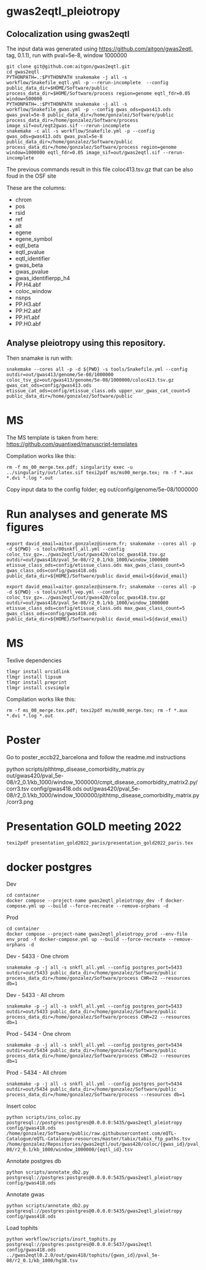 # gwas2eqtl_pleiotropy

## Colocalization using gwas2eqtl

The input data was generated using https://github.com/aitgon/gwas2eqtl, tag, 0.1.1), run with pval=5e-8, window 1000000

~~~
git clone git@github.com:aitgon/gwas2eqtl.git
cd gwas2eqtl
PYTHONPATH=.:$PYTHONPATH snakemake -j all -s workflow/Snakefile_eqtl.yml -p --rerun-incomplete  --config  public_data_dir=$HOME/Software/public process_data_dir=$HOME/Software/process region=genome eqtl_fdr=0.05 window=500000
PYTHONPATH=.:$PYTHONPATH snakemake -j all -s workflow/Snakefile_gwas.yml -p --config gwas_ods=gwas413.ods gwas_pval=5e-8 public_data_dir=/home/gonzalez/Software/public process_data_dir=/home/gonzalez/Software/process image_sif=out/eqt2gwas.sif --rerun-incomplete
snakemake -c all -s workflow/Snakefile.yml -p --config gwas_ods=gwas413.ods gwas_pval=5e-8 public_data_dir=/home/gonzalez/Software/public process_data_dir=/home/gonzalez/Software/process region=genome window=1000000 eqtl_fdr=0.05 image_sif=out/gwas2eqtl.sif --rerun-incomplete
~~~

The previous commands result in this file coloc413.tsv.gz that can be also foud in the OSF site

These are the columns:

- chrom
- pos
- rsid
- ref
- alt
- egene
- egene_symbol
- eqtl_beta
- eqtl_pvalue
- eqtl_identifier
- gwas_beta
- gwas_pvalue
- gwas_identifierpp_h4
- PP.H4.abf
- coloc_window
- nsnps
- PP.H3.abf
- PP.H2.abf
- PP.H1.abf
- PP.H0.abf

## Analyse pleiotropy using this repository.

Then snamake is run with:

~~~
snakemake --cores all -p -d ${PWD} -s tools/Snakefile.yml --config outdir=out/gwas413/genome/5e-08/1000000 coloc_tsv_gz=out/gwas413/genome/5e-08/1000000/coloc413.tsv.gz gwas_cat_ods=config/gwas413.ods etissue_cat_ods=config/etissue_class.ods upper_var_gwas_cat_count=5 public_data_dir=/home/gonzalez/Software/public
~~~

# MS

The MS template is taken from here: <https://github.com/quantixed/manuscript-templates>

Compilation works like this:

~~~
rm -f ms_00_merge.tex.pdf; singularity exec -u ../singularity/out/latex.sif texi2pdf ms/ms00_merge.tex; rm -f *.aux *.dvi *.log *.out
~~~

Copy input data to the config folder; eg out/config/genome/5e-08/1000000

# Run analyses and generate MS figures

~~~
export david_email=aitor.gonzalez@inserm.fr; snakemake --cores all -p -d ${PWD} -s tools/00snkfl_all.yml --config coloc_tsv_gz=../gwas2eqtl/out/gwas420/coloc_gwas418.tsv.gz outdir=out/gwas418/pval_5e-08/r2_0.1/kb_1000/window_1000000 etissue_class_ods=config/etissue_class.ods max_gwas_class_count=5 gwas_class_ods=config/gwas418.ods public_data_dir=${HOME}/Software/public david_email=${david_email}
~~~

~~~
export david_email=aitor.gonzalez@inserm.fr; snakemake --cores all -p -d ${PWD} -s tools/snkfl_vep.yml --config coloc_tsv_gz=../gwas2eqtl/out/gwas420/coloc_gwas418.tsv.gz outdir=out/gwas418/pval_5e-08/r2_0.1/kb_1000/window_1000000 etissue_class_ods=config/etissue_class.ods max_gwas_class_count=5 gwas_class_ods=config/gwas418.ods public_data_dir=${HOME}/Software/public david_email=${david_email}
~~~

# MS

Texlive dependencies

~~~
tlmgr install orcidlink
tlmgr install lipsum
tlmgr install preprint
tlmgr install csvsimple
~~~

Compilation works like this:

~~~
rm -f ms_00_merge.tex.pdf; texi2pdf ms/ms00_merge.tex; rm -f *.aux *.dvi *.log *.out
~~~

# Poster

Go to poster_eccb22_barcelona and follow the readme.md instructions

python scripts/plthtmp_disease_comorbidity_matrix.py out/gwas420/pval_5e-08/r2_0.1/kb_1000/window_1000000/cmpt_disease_comorbidity_matrix2.py/corr3.tsv config/gwas418.ods out/gwas420/pval_5e-08/r2_0.1/kb_1000/window_1000000/plthtmp_disease_comorbidity_matrix.py/corr3.png

# Presentation GOLD meeting 2022

~~~
texi2pdf presentation_gold2022_paris/presentation_gold2022_paris.tex
~~~

# docker postgres

Dev

~~~
cd container
docker compose --project-name gwas2eqtl_pleiotropy_dev -f docker-compose.yml up --build --force-recreate --remove-orphans -d
~~~

Prod

~~~
cd container
docker compose --project-name gwas2eqtl_pleiotropy_prod --env-file env_prod -f docker-compose.yml up --build --force-recreate --remove-orphans -d
~~~

Dev - 5433 - One chrom

~~~
snakemake -p -j all -s snkfl_all.yml --config postgres_port=5433 outdir=out/5433 public_data_dir=/home/gonzalez/Software/public process_data_dir=/home/gonzalez/Software/process CHR=22 --resources db=1
~~~

Dev - 5433 - All chrom

~~~
snakemake -p -j all -s snkfl_all.yml --config postgres_port=5433 outdir=out/5433 public_data_dir=/home/gonzalez/Software/public process_data_dir=/home/gonzalez/Software/process CHR=22 --resources db=1
~~~

Prod - 5434 - One chrom

~~~
snakemake -p -j all -s snkfl_all.yml --config postgres_port=5434 outdir=out/5434 public_data_dir=/home/gonzalez/Software/public process_data_dir=/home/gonzalez/Software/process CHR=22 --resources db=1
~~~

Prod - 5434 - All chrom

~~~
snakemake -p -j all -s snkfl_all.yml --config postgres_port=5434 outdir=out/5434 public_data_dir=/home/gonzalez/Software/public process_data_dir=/home/gonzalez/Software/process --resources db=1
~~~

Insert coloc

~~~
python scripts/ins_coloc.py postgresql://postgres:postgres@0.0.0.0:5435/gwas2eqtl_pleiotropy config/gwas418.ods  /home/gonzalez/Software/public/raw.githubusercontent.com/eQTL-Catalogue/eQTL-Catalogue-resources/master/tabix/tabix_ftp_paths.tsv  /home/gonzalez/Repositories/gwas2eqtl/out/gwas420/coloc/{gwas_id}/pval_5e-08/r2_0.1/kb_1000/window_1000000/{eqtl_id}.tsv
~~~

Annotate postgres db

~~~
python scripts/annotate_db2.py postgresql://postgres:postgres@0.0.0.0:5435/gwas2eqtl_pleiotropy config/gwas418.ods
~~~

Annotate gwas

~~~
python scripts/annotate_db2.py postgresql://postgres:postgres@0.0.0.0:5435/gwas2eqtl_pleiotropy config/gwas418.ods
~~~

Load tophits

~~~
python workflow/scripts/insrt_tophits.py postgresql://postgres:postgres@0.0.0.0:5437/gwas2eqtl config/gwas418.ods  ../gwas2eqtl0.2.0/out/gwas418/tophits/{gwas_id}/pval_5e-08/r2_0.1/kb_1000/hg38.tsv
~~~
